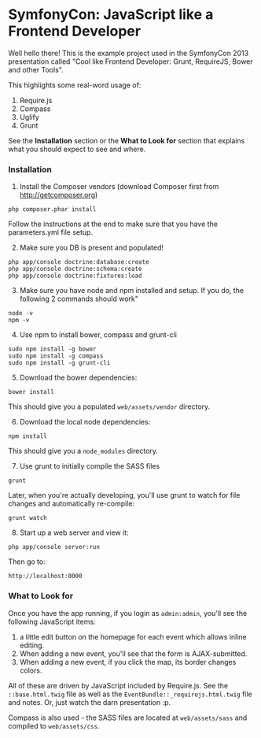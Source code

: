 SymfonyCon: JavaScript like a Frontend Developer
================================================

Well hello there! This is the example project used in the SymfonyCon 2013
presentation called "Cool like Frontend Developer: Grunt, RequireJS, Bower and other Tools".

This highlights some real-word usage of:

1. Require.js
1. Compass
1. Uglify
1. Grunt

See the **Installation** section or the **What to Look for** section that
explains what you should expect to see and where.

### Installation

1. Install the Composer vendors (download Composer first from http://getcomposer.org)

```
php composer.phar install
```

Follow the instructions at the end to make sure that you have the parameters.yml
file setup.

2. Make sure you DB is present and populated!

```
php app/console doctrine:database:create
php app/console doctrine:schema:create
php app/console doctrine:fixtures:load
```

3. Make sure you have node and npm installed and setup. If you do, the following
2 commands should work"

```
node -v
npm -v
```

4. Use npm to install bower, compass and grunt-cli

```
sudo npm install -g bower
sudo npm install -g compass
sudo npm install -g grunt-cli
```

5. Download the bower dependencies:

```
bower install
```

This should give you a populated `web/assets/vendor` directory.

6. Download the local node dependencies:

```
npm install
```

This should give you a `node_modules` directory.

7. Use grunt to initially compile the SASS files

```
grunt
```

Later, when you're actually developing, you'll use grunt to watch for file
changes and automatically re-compile:

```
grunt watch
```

8. Start up a web server and view it:

```
php app/console server:run
```

Then go to:

```
http://localhost:8000
```

### What to Look for

Once you have the app running, if you login as `admin:admin`, you'll see
the following JavaScript items:

1) a little edit button on the homepage for each event which allows inline editing.
2) When adding a new event, you'll see that the form is AJAX-submitted.
3) When adding a new event, if you click the map, its border changes colors.

All of these are driven by JavaScript included by Require.js. See the `::base.html.twig`
file as well as the `EventBundle::_requirejs.html.twig` file and notes.
Or, just watch the darn presentation :p.

Compass is also used - the SASS files are located at `web/assets/sass` and
compiled to `web/assets/css`.
